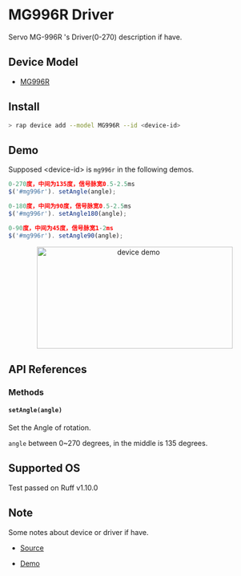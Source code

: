 # MG996R Driver

Servo MG-996R 's Driver(0-270) description if have.

## Device Model

- [MG996R](https://rap.ruff.io/devices/MG996R)

## Install

```sh
> rap device add --model MG996R --id <device-id> 
```

## Demo

Supposed \<device-id\> is `mg996r` in the following demos.

```js
0-270度，中间为135度，信号脉宽0.5-2.5ms
$('#mg996r'). setAngle(angle);
```
```js
0-180度，中间为90度，信号脉宽0.5-2.5ms
$('#mg996r'). setAngle180(angle);
```
```js
0-90度，中间为45度，信号脉宽1-2ms
$('#mg996r'). setAngle90(angle);
```
<div align="center">
<img src="https://rap.ruff.io/api/devices/MG996R/image?1504968374050" width = "391" height = "203" alt="device demo" />
</div>

## API References

### Methods

#### `setAngle(angle)`

Set the Angle of rotation.

`angle` between 0~270 degrees, in the middle is 135 degrees.


## Supported OS

Test passed on Ruff v1.10.0

## Note

Some notes about device or driver if have.

- [Source](https://github.com/runinspring/RuffDriver/tree/master/MG996R-270/Driver)

- [Demo](https://github.com/runinspring/RuffDriver/tree/master/MG996R-270/TestDemo)

